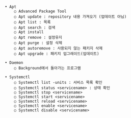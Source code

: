 	• Apt
		○ Advanced Package Tool
		○ Apt update : repository 내용 가져오기 (업데이트 아님)
		○ Apt list : 목록
		○ Apt search : 검색
		○ Apt install
		○ Apt remove : 설정유지
		○ Apt purge : 설정 삭제
		○ Apt autoremove : 사용되지 않는 패키지 삭제
		○ Apt upgrade : 패키지 업그레이드(업데이트)

	• Daemon
		○ Background에서 돌아가는 프로그램

	• Systemctl
		○ Systemctl list -units : 서비스 목록 확인
		○ Systemctl status <servicename> : 상태 확인
		○ Systemctl stop <servicename>
		○ Systemctl start <servicename>
		○ Systemctl reload <servicename>
		○ Systemctl enable <servicename>
		○ Systemctl disable <servicename>
